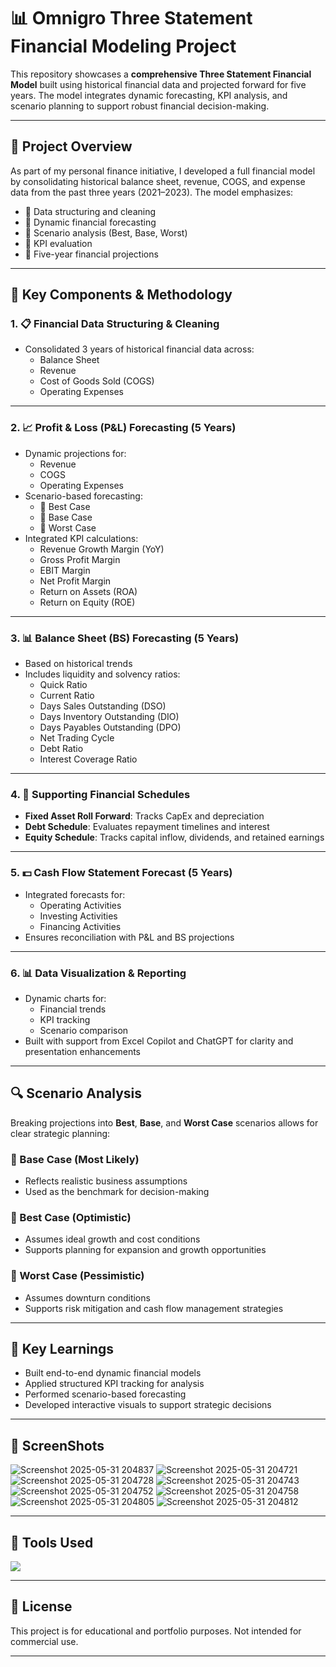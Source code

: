 # 📊 Omnigro Three Statement Financial Modeling Project

This repository showcases a **comprehensive Three Statement Financial Model** built using historical financial data and projected forward for five years. The model integrates dynamic forecasting, KPI analysis, and scenario planning to support robust financial decision-making.

---

## 🧠 Project Overview

As part of my personal finance initiative, I developed a full financial model by consolidating historical balance sheet, revenue, COGS, and expense data from the past three years (2021–2023). The model emphasizes:

- 📌 Data structuring and cleaning
- 📌 Dynamic financial forecasting
- 📌 Scenario analysis (Best, Base, Worst)
- 📌 KPI evaluation
- 📌 Five-year financial projections

---

## 📁 Key Components & Methodology

### 1. 📋 Financial Data Structuring & Cleaning
- Consolidated 3 years of historical financial data across:
  - Balance Sheet
  - Revenue
  - Cost of Goods Sold (COGS)
  - Operating Expenses

---

### 2. 📈 Profit & Loss (P&L) Forecasting (5 Years)
- Dynamic projections for:
  - Revenue
  - COGS
  - Operating Expenses
- Scenario-based forecasting:
  - 🔹 Best Case
  - 🔸 Base Case
  - 🔻 Worst Case
- Integrated KPI calculations:
  - Revenue Growth Margin (YoY)
  - Gross Profit Margin
  - EBIT Margin
  - Net Profit Margin
  - Return on Assets (ROA)
  - Return on Equity (ROE)

---

### 3. 📊 Balance Sheet (BS) Forecasting (5 Years)
- Based on historical trends
- Includes liquidity and solvency ratios:
  - Quick Ratio
  - Current Ratio
  - Days Sales Outstanding (DSO)
  - Days Inventory Outstanding (DIO)
  - Days Payables Outstanding (DPO)
  - Net Trading Cycle
  - Debt Ratio
  - Interest Coverage Ratio

---

### 4. 📑 Supporting Financial Schedules
- **Fixed Asset Roll Forward**: Tracks CapEx and depreciation
- **Debt Schedule**: Evaluates repayment timelines and interest
- **Equity Schedule**: Tracks capital inflow, dividends, and retained earnings

---

### 5. 💵 Cash Flow Statement Forecast (5 Years)
- Integrated forecasts for:
  - Operating Activities
  - Investing Activities
  - Financing Activities
- Ensures reconciliation with P&L and BS projections

---

### 6. 📊 Data Visualization & Reporting
- Dynamic charts for:
  - Financial trends
  - KPI tracking
  - Scenario comparison
- Built with support from Excel Copilot and ChatGPT for clarity and presentation enhancements

---

## 🔍 Scenario Analysis

Breaking projections into **Best**, **Base**, and **Worst Case** scenarios allows for clear strategic planning:

### 🔸 Base Case (Most Likely)
- Reflects realistic business assumptions
- Used as the benchmark for decision-making

### 🔹 Best Case (Optimistic)
- Assumes ideal growth and cost conditions
- Supports planning for expansion and growth opportunities

### 🔻 Worst Case (Pessimistic)
- Assumes downturn conditions
- Supports risk mitigation and cash flow management strategies

---

## 🧠 Key Learnings

- Built end-to-end dynamic financial models
- Applied structured KPI tracking for analysis
- Performed scenario-based forecasting
- Developed interactive visuals to support strategic decisions

---

## 📁 ScreenShots 

![Screenshot 2025-05-31 204837](https://github.com/user-attachments/assets/5f619d2b-592d-4643-9c8b-b67f5292f7ea)
![Screenshot 2025-05-31 204721](https://github.com/user-attachments/assets/9c866219-2ec3-469a-96b4-4073308cb70f)
![Screenshot 2025-05-31 204728](https://github.com/user-attachments/assets/6d085e57-100e-4b6b-b972-2cc2b35ea223)
![Screenshot 2025-05-31 204743](https://github.com/user-attachments/assets/07476243-630a-4f88-81fb-b14d54c0781c)
![Screenshot 2025-05-31 204752](https://github.com/user-attachments/assets/4f4e3839-50ea-4154-9e28-d49890d80c53)
![Screenshot 2025-05-31 204758](https://github.com/user-attachments/assets/3398eae0-3858-46b1-86c8-f16339910510)
![Screenshot 2025-05-31 204805](https://github.com/user-attachments/assets/cf053af4-9f8d-4002-9ea9-6f4ab60e992b)
![Screenshot 2025-05-31 204812](https://github.com/user-attachments/assets/cdc2910e-a4fc-48a4-9ad4-dcda53b39673)

---

## 📌 Tools Used

<img src="https://img.shields.io/badge/Microsoft%20Excel-217346?style=for-the-badge&logo=microsoft-excel&logoColor=white"/>

---

## 📎 License

This project is for educational and portfolio purposes. Not intended for commercial use.

---

